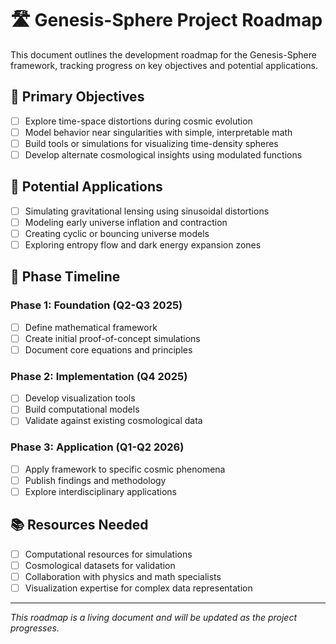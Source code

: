 # 🛣️ Genesis-Sphere Project Roadmap

This document outlines the development roadmap for the Genesis-Sphere framework, tracking progress on key objectives and potential applications.

## 🎯 Primary Objectives

- [ ] Explore time-space distortions during cosmic evolution
- [ ] Model behavior near singularities with simple, interpretable math
- [ ] Build tools or simulations for visualizing time-density spheres
- [ ] Develop alternate cosmological insights using modulated functions

## 🔬 Potential Applications

- [ ] Simulating gravitational lensing using sinusoidal distortions
- [ ] Modeling early universe inflation and contraction
- [ ] Creating cyclic or bouncing universe models
- [ ] Exploring entropy flow and dark energy expansion zones

## 📅 Phase Timeline

### Phase 1: Foundation (Q2-Q3 2025)
- [ ] Define mathematical framework
- [ ] Create initial proof-of-concept simulations
- [ ] Document core equations and principles

### Phase 2: Implementation (Q4 2025)
- [ ] Develop visualization tools
- [ ] Build computational models
- [ ] Validate against existing cosmological data

### Phase 3: Application (Q1-Q2 2026)
- [ ] Apply framework to specific cosmic phenomena
- [ ] Publish findings and methodology
- [ ] Explore interdisciplinary applications

## 📚 Resources Needed

- [ ] Computational resources for simulations
- [ ] Cosmological datasets for validation
- [ ] Collaboration with physics and math specialists
- [ ] Visualization expertise for complex data representation

---

*This roadmap is a living document and will be updated as the project progresses.*
